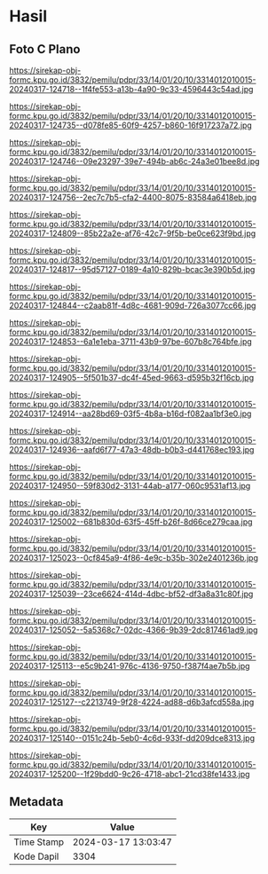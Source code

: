 # Hasil

## Foto C Plano

https://sirekap-obj-formc.kpu.go.id/3832/pemilu/pdpr/33/14/01/20/10/3314012010015-20240317-124718--1f4fe553-a13b-4a90-9c33-4596443c54ad.jpg

https://sirekap-obj-formc.kpu.go.id/3832/pemilu/pdpr/33/14/01/20/10/3314012010015-20240317-124735--d078fe85-60f9-4257-b860-16f917237a72.jpg

https://sirekap-obj-formc.kpu.go.id/3832/pemilu/pdpr/33/14/01/20/10/3314012010015-20240317-124746--09e23297-39e7-494b-ab6c-24a3e01bee8d.jpg

https://sirekap-obj-formc.kpu.go.id/3832/pemilu/pdpr/33/14/01/20/10/3314012010015-20240317-124756--2ec7c7b5-cfa2-4400-8075-83584a6418eb.jpg

https://sirekap-obj-formc.kpu.go.id/3832/pemilu/pdpr/33/14/01/20/10/3314012010015-20240317-124809--85b22a2e-af76-42c7-9f5b-be0ce623f9bd.jpg

https://sirekap-obj-formc.kpu.go.id/3832/pemilu/pdpr/33/14/01/20/10/3314012010015-20240317-124817--95d57127-0189-4a10-829b-bcac3e390b5d.jpg

https://sirekap-obj-formc.kpu.go.id/3832/pemilu/pdpr/33/14/01/20/10/3314012010015-20240317-124844--c2aab81f-4d8c-4681-909d-726a3077cc66.jpg

https://sirekap-obj-formc.kpu.go.id/3832/pemilu/pdpr/33/14/01/20/10/3314012010015-20240317-124853--6a1e1eba-3711-43b9-97be-607b8c764bfe.jpg

https://sirekap-obj-formc.kpu.go.id/3832/pemilu/pdpr/33/14/01/20/10/3314012010015-20240317-124905--5f501b37-dc4f-45ed-9663-d595b32f16cb.jpg

https://sirekap-obj-formc.kpu.go.id/3832/pemilu/pdpr/33/14/01/20/10/3314012010015-20240317-124914--aa28bd69-03f5-4b8a-b16d-f082aa1bf3e0.jpg

https://sirekap-obj-formc.kpu.go.id/3832/pemilu/pdpr/33/14/01/20/10/3314012010015-20240317-124936--aafd6f77-47a3-48db-b0b3-d441768ec193.jpg

https://sirekap-obj-formc.kpu.go.id/3832/pemilu/pdpr/33/14/01/20/10/3314012010015-20240317-124950--59f830d2-3131-44ab-a177-060c9531af13.jpg

https://sirekap-obj-formc.kpu.go.id/3832/pemilu/pdpr/33/14/01/20/10/3314012010015-20240317-125002--681b830d-63f5-45ff-b26f-8d66ce279caa.jpg

https://sirekap-obj-formc.kpu.go.id/3832/pemilu/pdpr/33/14/01/20/10/3314012010015-20240317-125023--0cf845a9-4f86-4e9c-b35b-302e2401236b.jpg

https://sirekap-obj-formc.kpu.go.id/3832/pemilu/pdpr/33/14/01/20/10/3314012010015-20240317-125039--23ce6624-414d-4dbc-bf52-df3a8a31c80f.jpg

https://sirekap-obj-formc.kpu.go.id/3832/pemilu/pdpr/33/14/01/20/10/3314012010015-20240317-125052--5a5368c7-02dc-4366-9b39-2dc817461ad9.jpg

https://sirekap-obj-formc.kpu.go.id/3832/pemilu/pdpr/33/14/01/20/10/3314012010015-20240317-125113--e5c9b241-976c-4136-9750-f387f4ae7b5b.jpg

https://sirekap-obj-formc.kpu.go.id/3832/pemilu/pdpr/33/14/01/20/10/3314012010015-20240317-125127--c2213749-9f28-4224-ad88-d6b3afcd558a.jpg

https://sirekap-obj-formc.kpu.go.id/3832/pemilu/pdpr/33/14/01/20/10/3314012010015-20240317-125140--0151c24b-5eb0-4c6d-933f-dd209dce8313.jpg

https://sirekap-obj-formc.kpu.go.id/3832/pemilu/pdpr/33/14/01/20/10/3314012010015-20240317-125200--1f29bdd0-9c26-4718-abc1-21cd38fe1433.jpg


## Metadata

| Key        | Value               |
| ---------- | ------------------- |
| Time Stamp | 2024-03-17 13:03:47 |
| Kode Dapil | 3304                |




